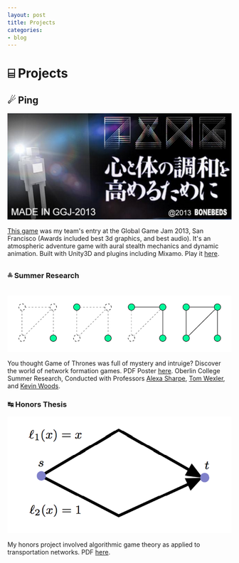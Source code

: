 ```yaml
---
layout: post
title: Projects
categories:
- blog
---
```




# &#9016; Projects

## &#9732; Ping
<a href = "http://globalgamejam.org/2013/ping">
<img class="fit-img" src="/wschornPingSample.png" alt="Poster"/>
</a>
</br>

[This game](http://globalgamejam.org/2013/ping) was my team's entry at the Global Game Jam 2013, San Francisco (Awards included best 3d graphics, and best audio). It's an atmospheric adventure game with aural stealth mechanics and dynamic animation. Built with Unity3D and plugins including Mixamo.  Play it [here](http://techiealex.com/ggj13/ping.html).


### &#3868; Summer Research

<a href = "/wschornSummerResearchPoster.pdf">
<img class="fit-img" src="/wschornPosterSample.png" alt="Poster"/>
</a>
</br>

You thought Game of Thrones was full of  mystery and intruige? Discover the world of network formation games.  PDF Poster [here](/wschornSummerResearchPoster.pdf). Oberlin College Summer Research, Conducted with Professors [Alexa Sharpe](http://www.cs.oberlin.edu/~asharp/), [Tom Wexler](http://www.cs.oberlin.edu/~twexler/), and [Kevin Woods](http://www.oberlin.edu/faculty/kwoods/). 


### &#8633; Honors Thesis

<a href = "/wschornSummerResearchPoster.pdf">
<img class="fit-img" src="/wschornHonorsSample.png" alt="Poster"/>
</a>

My honors project involved algorithmic game theory as applied to transportation networks. PDF [here](/wschornSummerResearchPoster.pdf).

